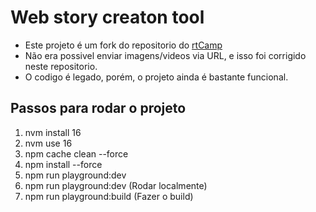 # Web story creaton tool
- Este projeto é um fork do repositorio do [rtCamp](https://github.com/rtCamp/web-story-creation-tool)
- Não era possivel enviar imagens/videos via URL, e isso foi corrigido neste repositorio.
- O codigo é legado, porém, o projeto ainda é bastante funcional.

## Passos para rodar o projeto

1. nvm install 16
2. nvm use 16
3. npm cache clean --force
4. npm install --force
5. npm run playground:dev
6. npm run playground:dev (Rodar localmente)
7. npm run playground:build (Fazer o build)
